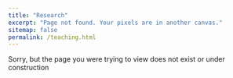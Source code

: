 ```yaml
---
title: "Research"
excerpt: "Page not found. Your pixels are in another canvas."
sitemap: false
permalink: /teaching.html
---
```


Sorry, but the page you were trying to view does not exist or under construction


